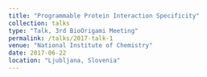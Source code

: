 ```yaml
---
title: "Programmable Protein Interaction Specificity"
collection: talks
type: "Talk, 3rd BioOrigami Meeting"
permalink: /talks/2017-talk-1
venue: "National Institute of Chemistry"
date: 2017-06-22
location: "Ljubljana, Slovenia"
---
```

